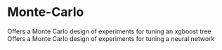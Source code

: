 # Monte-Carlo
Offers a Monte Carlo design of experiments for tuning an xgboost tree  
Offers a Monte Carlo design of experiments for tuning a neural network  
